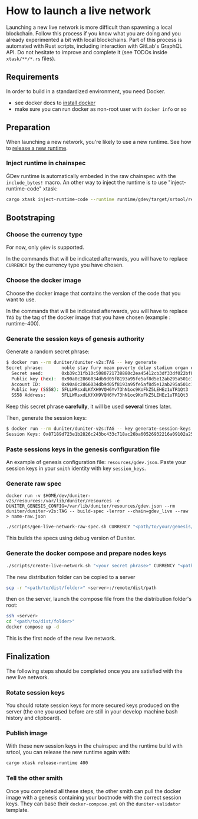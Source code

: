 # How to launch a live network

Launching a new live network is more difficult than spawning a local blockchain. Follow this process if you know what you are doing and you already experimented a bit with local blockchains. Part of this process is automated with Rust scripts, including interaction with GitLab's GraphQL API. Do not hesitate to improve and complete it (see TODOs inside `xtask/**/*.rs` files).

## Requirements

In order to build in a standardized environment, you need Docker. 

- see docker docs to [install docker](https://docs.docker.com/engine/install/)
- make sure you can run docker as non-root user with `docker info` or so

## Preparation

When launching a new network, you're likely to use a new runtime. See how to [release a new runtime](./release-new-runtime.md).

### Inject runtime in chainspec

ĞDev runtime is automatically embeded in the raw chainspec with the `include_bytes!` macro. An other way to inject the runtime is to use "inject-runtime-code" xtask:

```bash
cargo xtask inject-runtime-code --runtime runtime/gdev/target/srtool/release/wbuild/gdev-runtime/gdev_runtime.compact.compressed.wasm --raw-spec resources/gdev-raw.json 
```

## Bootstraping

### Choose the currency type

For now, only `gdev` is supported.

In the commands that will be indicated afterwards, you will have to replace `CURRENCY` by the
currency type you have chosen.

### Choose the docker image

Choose the docker image that contains the version of the code that you want to use.

In the commands that will be indicated afterwards, you will have to replace `TAG` by the tag of the
docker image that you have chosen (example : runtime-400).

### Generate the session keys of genesis authority

Generate a random secret phrase:

```bash
$ docker run --rm duniter/duniter-v2s:TAG -- key generate
Secret phrase:       noble stay fury mean poverty delay stadium organ evil east vague can
  Secret seed:       0xb39c31fb10c5080721738880c2ea45412cb3df33df022bf8d9a51483b3a9b7a6
  Public key (hex):  0x90a0c2866034db9d05f8193a95fe5af8d5e12ab295a501c17c95cdbeaf226d62
  Account ID:        0x90a0c2866034db9d05f8193a95fe5af8d5e12ab295a501c17c95cdbeaf226d62
  Public key (SS58): 5FLLWRsxdLKfXH9VQH6Yv73hN1oc9KoFkZ5LEHEz1uTR1Qt3
  SS58 Address:      5FLLWRsxdLKfXH9VQH6Yv73hN1oc9KoFkZ5LEHEz1uTR1Qt3
```

Keep this secret phrase **carefully**, it will be used **several** times later.

Then, generate the session keys:

```bash
$ docker run --rm duniter/duniter-v2s:TAG -- key generate-session-keys --chain CURRENCY_local --suri "<your secret phrase>"
Session Keys: 0x87189d723e1b2826c243bc433c718ac26ba60526932216a09102a254d54462b890a0c2866034db9d05f8193a95fe5af8d5e12ab295a501c17c95cdbeaf226d6290a0c2866034db9d05f8193a95fe5af8d5e12ab295a501c17c95cdbeaf226d6290a0c2866034db9d05f8193a95fe5af8d5e12ab295a501c17c95cdbeaf226d62
```

### Paste sessions keys in the genesis configuration file

An example of genesis configuration file: `resources/gdev.json`. Paste your session keys in your `smith` identity with key `session_keys`.

### Generate raw spec

```docker
docker run -v $HOME/dev/duniter-v2s/resources:/var/lib/duniter/resources -e DUNITER_GENESIS_CONFIG=/var/lib/duniter/resources/gdev.json --rm duniter/duniter-v2s:TAG -- build-spec -lerror --chain=gdev_live --raw > name-raw.json
```

```bash
./scripts/gen-live-network-raw-spec.sh CURRENCY "<path/to/your/genesis/config/file>"
```

This builds the specs using debug version of Duniter.

### Generate the docker compose and prepare nodes keys

```bash
./scripts/create-live-network.sh "<your secret phrase>" CURRENCY "<path/to/dist/folder>"
```

The new distribution folder can be copied to a server

```bash
scp -r "<path/to/dist/folder>" <server>:/remote/dist/path
```

then on the server, launch the compose file from the the distribution folder's root:

```bash
ssh <server>
cd "<path/to/dist/folder>"
docker compose up -d
```

This is the first node of the new live network.

## Finalization

The following steps should be completed once you are satisfied with the new live network.

### Rotate session keys

You should rotate session keys for more secured keys produced on the server (the one you used before are still in your develop machine bash history and clipboard).

### Publish image

With these new session keys in the chainspec and the runtime build with srtool, you can release the new runtime again with: 

```bash
cargo xtask release-runtime 400
```

### Tell the other smith

Once you completed all these steps, the other smith can pull the docker image with a genesis containing your bootnode with the correct session keys. They can base their `docker-compose.yml` on the `duniter-validator` template.
